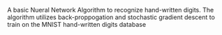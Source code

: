 A basic Nueral Network Algorithm to recognize hand-written digits. The algorithm utilizes back-proppogation and stochastic gradient descent to train on the MNIST hand-written digits database
